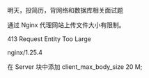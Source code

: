 明天，投简历，背网络和数据库相关面试题

通过 Nginx 代理网站上传文件大小有限制。

413 Request Entity Too Large

nginx/1.25.4

在 Server 块中添加 client_max_body_size 20 M;

